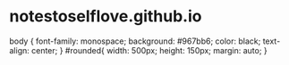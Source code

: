 # notestoselflove.github.io
body {
  font-family: monospace;
  background: #967bb6;
  color: black;
  text-align: center;
}
#rounded{ 
  width: 500px;
  height: 150px; 
  margin: auto;
}
